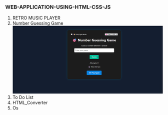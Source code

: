 ### WEB-APPLICATION-USING-HTML-CSS-JS
1. RETRO MUSIC PLAYER
2. Number Guessing Game ![Image Alt ](https://github.com/gguhanr/WEB-APPLICATION-USING-HTML-CSS-JS/blob/913b765cfae0679d61500f95b0b2a9c111a285b3/Number%20Guessing%20Game/Screenshot%202025-07-02%20225148.png)
3. To Do List
4. HTML_Converter
5. Os 
